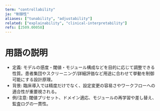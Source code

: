 ```yaml
---
term: "controllability"
ja: "制御性"
aliases: ["tunability", "adjustability"]
related: ["explainability", "clinical-interpretability"]
refs: [2509.00058]
---
```


# 用語の説明
- 定義: モデルの感度・閾値・モジュール構成などを目的に応じて調整できる性質。患者集団やスクリーニング/詳細評価など用途に合わせて挙動を制御可能にする設計原理。
- 背景: 臨床導入では精度だけでなく、設定変更の容易さやワークフローへの適合性が重要視される。
- 例/注意: 閾値プリセット、ドメイン適応、モジュールの再学習や差し替え、監査ログの一貫性。

